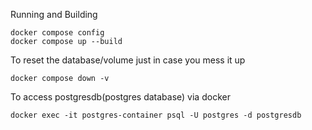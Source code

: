 Running and Building
```
docker compose config
docker compose up --build
```
To reset the database/volume just in case you mess it up
```
docker compose down -v
```
To access postgresdb(postgres database) via docker
```
docker exec -it postgres-container psql -U postgres -d postgresdb
```


